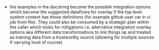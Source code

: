 - the examples in the docstring become the possible integration options which become the suggested dataflows for overlay if the top level system context has those definitions (for example github user var in ci job from file). They could also be consumed by a strategic plan within the caller which looks for mitigations i.e. alternative integration overlay options aka different data transformations to link things up and treated as training data from a trustworthy source (allowing for multiple sources if varrying trust of course)